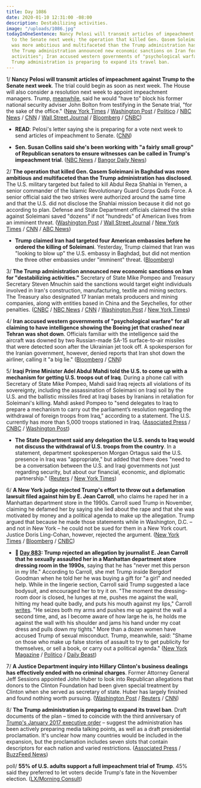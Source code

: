 ```yaml
---
title: Day 1086
date: 2020-01-10 12:31:00 -08:00
description: Destabilizing activities.
image: "/uploads/1086.jpg"
todayInOneSentence: Nancy Pelosi will transmit articles of impeachment against Trump
  to the Senate next week; the operation that killed Gen. Qasem Soleimani in Baghdad
  was more ambitious and multifaceted than the Trump administration has disclosed;
  the Trump administration announced new economic sanctions on Iran for "destabilizing
  activities"; Iran accused western governments of "psychological warfare"; and the
  Trump administration is preparing to expand its travel ban.
---
```


1/ **Nancy Pelosi will transmit articles of impeachment against Trump to the Senate next week**. The trial could begin as soon as next week. The House will also consider a resolution next week to appoint impeachment managers. Trump, [meanwhile](https://www.bloomberg.com/news/articles/2020-01-10/trump-will-invoke-executive-privilege-to-block-bolton-testimony), said he would "have to" block his former national security adviser John Bolton from testifying in the Senate trial, "for the sake of the office." ([New York Times](https://www.nytimes.com/2020/01/10/us/politics/trump-impeachment-pelosi.html) / [Washington Post](https://www.washingtonpost.com/politics/trump-impeachment-live-updates/2020/01/10/e65f5f16-3398-11ea-a053-dc6d944ba776_story.html) / [Politico](https://www.politico.com/news/2020/01/10/pelosi-to-send-impeachment-articles-to-senate-after-weeks-long-delay-097185) / [NBC News](https://www.nbcnews.com/politics/politics-news/pelosi-prepares-send-articles-impeachment-senate-will-consult-democrats-about-n1113621) / [CNN](https://www.cnn.com/2020/01/10/politics/nancy-pelosi-impeachment-vote-friday/index.html) / [Wall Street Journal](https://www.wsj.com/articles/house-to-send-articles-of-impeachment-to-senate-next-week-11578675599) / [Bloomberg](https://www.bloomberg.com/news/articles/2020-01-10/pelosi-says-preparing-to-send-impeachment-to-senate-next-week) / [CNBC](https://www.cnbc.com/2020/01/10/pelosi-announces-next-steps-for-trump-impeachment-articles-to-senate.html))

* **READ**: Pelosi's letter saying she is preparing for a vote next week to send articles of impeachment to Senate. ([CNN](https://www.cnn.com/2020/01/10/politics/pelosi-impeachment-vote-letter/index.html))

* **Sen. Susan Collins said she's been working with "a fairly small group" of Republican senators to ensure witnesses can be called in Trump's impeachment trial**. ([NBC News](https://www.nbcnews.com/politics/trump-impeachment-inquiry/sen-susan-collins-working-fairly-small-group-republicans-ensure-impeachment-n1113741) / [Bangor Daily News](https://bangordailynews.com/2020/01/10/politics/susan-collins-working-with-small-group-of-gop-senators-to-allow-impeachment-witnesses/))

2/ **The operation that killed Gen. Qasem Soleimani in Baghdad was more ambitious and multifaceted than the Trump administration has disclosed**. The U.S. military targeted but failed to kill Abdul Reza Shahlai in Yemen, a senior commander of the Islamic Revolutionary Guard Corps Quds Force. A senior official said the two strikes were authorized around the same time and that the U.S. did not disclose the Shahlai mission because it did not go according to plan. Defense and State Department officials claimed the strike against Soleimani saved "dozens" if not "hundreds" of American lives from an imminent threat. ([Washington Post](https://www.washingtonpost.com/world/national-security/on-the-day-us-forces-killed-soleimani-they-launched-another-secret-operation-targeting-a-senior-iranian-official-in-yemen/2020/01/10/60f86dbc-3245-11ea-898f-eb846b7e9feb_story.html) / [Wall Street Journal](https://www.wsj.com/articles/u-s-targeted-but-missed-senior-iranian-commander-in-yemen-officials-say-11578680949) / [New York Times](https://www.nytimes.com/2020/01/10/world/middleeast/trump-iran-yemen.html) / [CNN](https://www.cnn.com/2020/01/10/politics/us-yemen-iran-operation/index.html) / [ABC News](https://abcnews.go.com/Politics/us-kill-iranian-commander-yemen-night-soleimani-strike/story?id=68200887))

* **Trump claimed Iran had targeted four American embassies before he ordered the killing of Soleimani**. Yesterday, Trump claimed that Iran was "looking to blow up" the U.S. embassy in Baghdad, but did not mention the three other embassies under "imminent" threat. ([Bloomberg](https://www.bloomberg.com/news/articles/2020-01-10/trump-says-iran-had-planned-to-attack-four-u-s-embassies))

3/ **The Trump administration announced new economic sanctions on Iran for "destabilizing activities."** Secretary of State Mike Pompeo and Treasury Secretary Steven Mnuchin said the sanctions would target eight individuals involved in Iran's construction, manufacturing, textile and mining sectors. The Treasury also designated 17 Iranian metals producers and mining companies, along with entities based in China and the Seychelles, for other penalties. ([CNBC](https://www.cnbc.com/2020/01/10/us-will-slap-new-sanctions-on-iran-following-strikes-on-us-targets.html) / [NBC News](https://www.nbcnews.com/politics/national-security/trump-administration-announces-sanctions-targeting-iranian-leaders-construction-manufacturing-textile-n1113496) / [CNN](https://www.cnn.com/2020/01/10/politics/us-sanctions-iran-mnuchin/index.html) / [Washington Post](https://www.washingtonpost.com/national-security/trump-administration-hits-iran-with-fresh-sanctions-after-attack-on-us-forces/2020/01/10/23b7d890-33ba-11ea-a053-dc6d944ba776_story.html) / [New York Times](https://www.nytimes.com/2020/01/10/world/middleeast/trump-pompeo-iran-sanctions.html))

4/ **Iran accused western governments of "psychological warfare" for all claiming to have intelligence showing the Boeing jet that crashed near Tehran was shot down**. Officials familiar with the intelligence said the aircraft was downed by two Russian-made SA-15 surface-to-air missiles that were detected soon after the Ukrainian jet took off. A spokesperson for the Iranian government, however, denied reports that Iran shot down the airliner, calling it "a big lie."  ([Bloomberg](https://www.bloomberg.com/news/articles/2020-01-09/missile-strike-seen-by-u-s-officials-as-likely-iran-crash-cause) / [CNN](https://www.cnn.com/2020/01/10/middleeast/iran-plane-crash-intl-hnk/index.html))

5/ **Iraqi Prime Minister Adel Abdul Mahdi told the U.S. to come up with a mechanism for getting U.S. troops out of Iraq**. During a phone call with Secretary of State Mike Pompeo, Mahdi said Iraq rejects all violations of its sovereignty, including the assassination of Soleimani on Iraqi soil by the U.S. and the ballistic missiles fired at Iraqi bases by Iranians in retaliation for Soleimani's killing. Mahdi asked Pompeo to "send delegates to Iraq to prepare a mechanism to carry out the parliament’s resolution regarding the withdrawal of foreign troops from Iraq," according to a statement. The U.S. currently has more than 5,000 troops stationed in Iraq. ([Associated Press](https://apnews.com/182bae76452d7565b0a3d840ff0369cb) / [CNBC](https://www.cnbc.com/2020/01/10/state-department-tells-iraq-it-will-not-discuss-us-troop-withdrawal.html) / [Washington Post](https://www.washingtonpost.com/world/middle_east/iraq-asks-united-states-to-set-up-mechanism-for-troop-withdrawal/2020/01/10/794058ea-32f8-11ea-971b-43bec3ff9860_story.html))

* **The State Department said any delegation the U.S. sends to Iraq would not discuss the withdrawal of U.S. troops from the country**. In a statement, department spokesperson Morgan Ortagus said the U.S. presence in Iraq was "appropriate," but added that there does "need to be a conversation between the U.S. and Iraqi governments not just regarding security, but about our financial, economic, and diplomatic partnership." ([Reuters](https://www.reuters.com/article/us-iraq-security-usa-delegation-idUSKBN1Z91MG) / [New York Times](https://www.nytimes.com/2020/01/10/world/middleeast/us-troops.html))

6/ **A New York judge rejected Trump's effort to throw out a defamation lawsuit filed against him by E. Jean Carroll**, who claims he raped her in a Manhattan department store in the 1990s. Carroll sued Trump in November, claiming he defamed her by saying she lied about the rape and that she was motivated by money and a political agenda to make up the allegation. Trump argued that because he made those statements while in Washington, D.C. – and not in New York – he could not be sued for them in a New York court. Justice Doris Ling-Cohan, however, rejected the argument. ([New York Times](https://www.nytimes.com/2020/01/09/nyregion/trump-e-jean-carroll-defamation.html) / [Bloomberg](https://www.bloomberg.com/news/articles/2020-01-09/trump-fails-to-have-rape-accuser-s-defamation-suit-dismissed) / [CNBC](https://www.cnbc.com/2020/01/10/trump-loses-bid-to-dismiss-e-jean-carroll-suit-involving-rape-claim.html))

* **📌 [Day 883](https://whatthefuckjusthappenedtoday.com/2019/06/21/day-883/#4-trump-rejected-an-allegation-by-jo): Trump rejected an allegation by journalist E. Jean Carroll that he sexually assaulted her in a Manhattan department store dressing room in the 1990s**, saying that he has "never met this person in my life." According to Carroll, she met Trump inside Bergdorf Goodman when he told her he was buying a gift for "a girl" and needed help. While in the lingerie section, Carroll said Trump suggested a lace bodysuit, and encouraged her to try it on. "The moment the dressing-room door is closed, he lunges at me, pushes me against the wall, hitting my head quite badly, and puts his mouth against my lips," Carroll [writes](https://www.thecut.com/2019/06/donald-trump-assault-e-jean-carroll-other-hideous-men.html). "He seizes both my arms and pushes me up against the wall a second time, and, as I become aware of how large he is, he holds me against the wall with his shoulder and jams his hand under my coat dress and pulls down my tights." More than a dozen women have accused Trump of sexual misconduct. Trump, meanwhile, said: "Shame on those who make up false stories of assault to try to get publicity for themselves, or sell a book, or carry out a political agenda." ([New York Magazine](https://www.thecut.com/2019/06/donald-trump-assault-e-jean-carroll-other-hideous-men.html) / [Politico](https://www.politico.com/story/2019/06/21/trump-dismisses-new-sexual-assault-allegation-1376698) / [Daily Beast](https://www.thedailybeast.com/e-jean-carroll-trump-sexually-assaulted-me-in-a-bergdorfs-dressing-room))

7/ **A Justice Department inquiry into Hillary Clinton's business dealings has effectively ended with no criminal charges**. Former Attorney General Jeff Sessions appointed John Huber to look into Republican allegations that donors to the Clinton Foundation had been given special treatment by Clinton when she served as secretary of state. Huber has largely finished and found nothing worth pursuing. ([Washington Post](https://www.washingtonpost.com/national-security/justice-dept-winds-down-clinton-related-inquiry-once-championed-by-trump-it-found-nothing-of-consequence/2020/01/09/ca83932e-32f9-11ea-a053-dc6d944ba776_story.html) / [Reuters](https://www.reuters.com/article/us-usa-trump-investigation/u-s-inquiry-into-fbi-clinton-spurred-by-republicans-ends-without-results-washington-post-idUSKBN1Z905V) / [CNN](https://www.cnn.com/2020/01/09/politics/clinton-justice-department-investigation/index.html))

8/ **The Trump administration is preparing to expand its travel ban**. Draft documents of the plan – timed to coincide with the third anniversary of [Trump's January 2017 executive order](https://whatthefuckjusthappenedtoday.com/2017/01/27/Day-8/) – suggest the administration has been actively preparing media talking points, as well as a draft presidential proclamation. It's unclear how many countries would be included in the expansion, but the proclamation includes seven slots that contain descriptors for each nation and varied restrictions. ([Associated Press](https://apnews.com/753968e412fab06e6fb8180e7ac98d47) / [BuzzFeed News](https://www.buzzfeednews.com/article/hamedaleaziz/trump-preparing-expand-travel-ban-muslim-immigration))

poll/ **55% of U.S. adults support a full impeachment trial of Trump**. 45% said they preferred to let voters decide Trump's fate in the November election. ([LX/Morning Consult](https://www.nbcwashington.com/news/national-international/poll-younger-americans-driving-demand-for-full-impeachment-trial/2198065/))